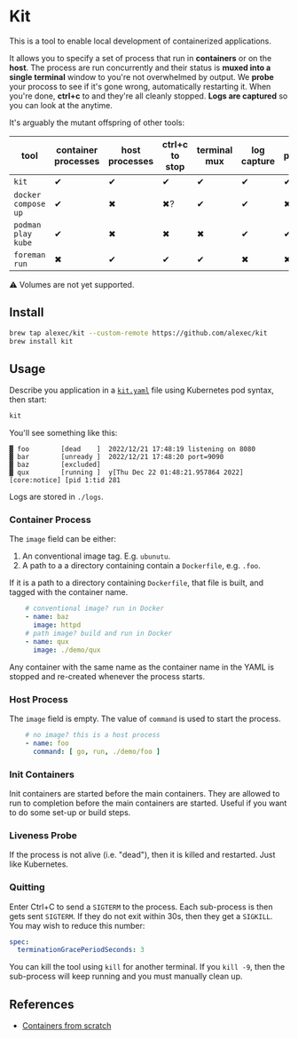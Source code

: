 # Kit

This is a tool to enable local development of containerized applications.

It allows you to specify a set of process that run in **containers** or on the **host**. The process are run concurrently and their status is **muxed into a single terminal** window to you're not overwhelmed by output. We **probe** your procoss to see if it's gone wrong, automatically restarting it. When you're done, **ctrl+c** to and they're all cleanly stopped. **Logs are captured** so you can look at the anytime.

It's arguably the mutant offspring of other tools:

| tool                | container processes | host processes | ctrl+c to stop | terminal mux | log capture | probes |
|---------------------|---------------------|----------------|----------------|--------------|-------------|--------|
| `kit`               | ✔                   | ✔              | ✔              | ✔            | ✔           | ✔      |
| `docker compose up` | ✔                   | ✖              | ✖?             | ✔            | ✔           | ✖      |
| `podman play kube`  | ✔                   | ✖              | ✖              | ✖            | ✔           | ✔?     |
| `foreman run`       | ✖                   | ✔              | ✔              | ✔            | ✖           | ✖      |

⚠️ Volumes are not yet supported.


## Install

```bash
brew tap alexec/kit --custom-remote https://github.com/alexec/kit
brew install kit
```

## Usage

Describe you application in a [`kit.yaml`](kit.yaml) file using Kubernetes pod syntax, then start:

```bash
kit
```

You'll see something like this:

```
▓ foo        [dead    ]  2022/12/21 17:48:19 listening on 8080
▓ bar        [unready ]  2022/12/21 17:48:20 port=9090
▓ baz        [excluded]  
▓ qux        [running ]  y[Thu Dec 22 01:48:21.957864 2022] [core:notice] [pid 1:tid 281
```

Logs are stored in `./logs`.

### Container Process

The `image` field can be either:

1. An conventional image tag. E.g. `ubunutu`.
2. A path to a a directory containing contain a `Dockerfile`, e.g. `.foo`.

If it is a path to a directory containing `Dockerfile`, that file is built, and tagged with the container name.

```yaml
    # conventional image? run in Docker
    - name: baz
      image: httpd
    # path image? build and run in Docker
    - name: qux
      image: ./demo/qux
```

Any container with the same name as the container name in the YAML is stopped and re-created whenever the process
starts.

### Host Process

The `image` field is empty. The value of `command` is used to start the process.

```yaml
    # no image? this is a host process
    - name: foo
      command: [ go, run, ./demo/foo ]
```

### Init Containers

Init containers are started before the main containers. They are allowed to run to completion before the main containers
are started. Useful if you want to do some set-up or build steps.

### Liveness Probe

If the process is not alive (i.e. "dead"), then it is killed and restarted. Just like Kubernetes.

### Quitting

Enter Ctrl+C to send a `SIGTERM` to the process. Each sub-process is then gets sent `SIGTERM`. If they do not exit
within 30s, then they get a `SIGKILL`. You may wish to reduce this number:

```yaml
spec:
  terminationGracePeriodSeconds: 3
```

You can kill the tool using `kill` for another terminal. If you `kill -9`, then the sub-process will keep
running and you must manually clean up.

## References

- [Containers from scratch](https://medium.com/@ssttehrani/containers-from-scratch-with-golang-5276576f9909)
